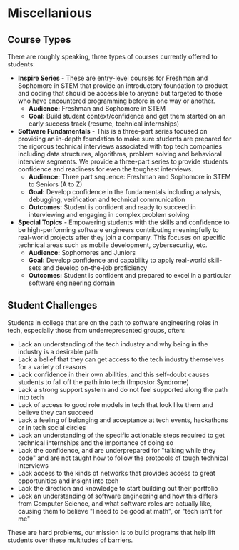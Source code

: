 # Miscellanious

## Course Types

There are roughly speaking, three types of courses currently offered to students:

* **Inspire Series** - These are entry-level courses for Freshman and Sophomore in STEM that provide an introductory foundation to product and coding that should be accessible to anyone but targeted to those who have encountered programming before in one way or another.
  * **Audience:** Freshman and Sophomore in STEM
  * **Goal:** Build student context/confidence and get them started on an early success track \(resume, technical internships\)
* **Software Fundamentals** - This is a three-part series focused on providing an in-depth foundation to make sure students are prepared for the rigorous technical interviews associated with top tech companies including data structures, algorithms, problem solving and behavioral interview segments. We provide a three-part series to provide students confidence and readiness for even the toughest interviews.
  * **Audience:** Three part sequence: Freshman and Sophomore in STEM to Seniors \(A to Z\)
  * **Goal:** Develop confidence in the fundamentals including analysis, debugging, verification and technical communication
  * **Outcomes:** Student is confident and ready to succeed in interviewing and engaging in complex problem solving
* **Special Topics** - Empowering students with the skills and confidence to be high-performing software engineers contributing meaningfully to real-world projects after they join a company. This focuses on specific technical areas such as mobile development, cybersecurity, etc.
  * **Audience:** Sophomores and Juniors
  * **Goal:** Develop confidence and capability to apply real-world skill-sets and develop on-the-job proficiency
  * **Outcomes:** Student is confident and prepared to excel in a particular software engineering domain

## Student Challenges

Students in college that are on the path to software engineering roles in tech, especially those from underrepresented groups, often:

* Lack an understanding of the tech industry and why being in the industry is a desirable path
* Lack a belief that they can get access to the tech industry themselves for a variety of reasons
* Lack confidence in their own abilities, and this self-doubt causes students to fall off the path into tech \(Impostor Syndrome\)
* Lack a strong support system and do not feel supported along the path into tech
* Lack of access to good role models in tech that look like them and believe they can succeed
* Lack a feeling of belonging and acceptance at tech events, hackathons or in tech social circles
* Lack an understanding of the specific actionable steps required to get technical internships and the importance of doing so
* Lack the confidence, and are underprepared for "talking while they code" and are not taught how to follow the protocols of tough technical interviews
* Lack access to the kinds of networks that provides access to great opportunities and insight into tech
* Lack the direction and knowledge to start building out their portfolio
* Lack an understanding of software engineering and how this differs from Computer Science, and what software roles are actually like, causing them to believe "I need to be good at math", or "tech isn't for me"

These are hard problems, our mission is to build programs that help lift students over these multitudes of barriers.

